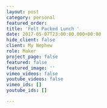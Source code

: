 ```yaml
---
layout: post
category: personal
featured_order: 
title: 'Felt Packed Lunch '
date: 2017-05-07T23:00:00.000+00:00
hide_client: false
client: My Nephew
role: Maker
project_page: false
featured: false
featured_image: ''
vimeo_videos: false
youtube_videos: false
vimeo_ids: []
youtube_ids: []

---
```

